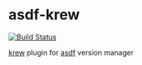 # asdf-krew

[![Build Status](https://github.com/danajp/asdf-krew/workflows/Test/badge.svg)](https://github.com/danajp/asdf-krew/actions)

[krew](https://github.com/kubernetes-sigs/krew) plugin for [asdf](https://github.com/asdf-vm/asdf) version manager
